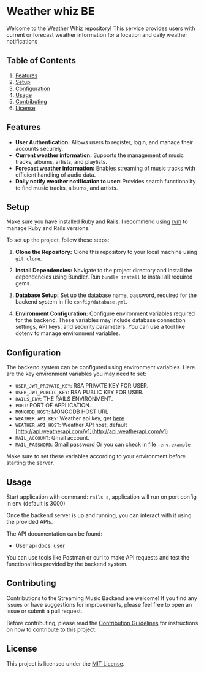 # Weather whiz BE

Welcome to the Weather Whiz repository! This service provides users with current or forecast weather information for a location and daily weather notifications

## Table of Contents

1. [Features](#features)
2. [Setup](#setup)
3. [Configuration](#configuration)
4. [Usage](#usage)
5. [Contributing](#contributing)
6. [License](#license)

## Features

- **User Authentication:** Allows users to register, login, and manage their accounts securely.
- **Current weather information:** Supports the management of music tracks, albums, artists, and playlists.
- **Forecast weather information:** Enables streaming of music tracks with efficient handling of audio data.
- **Daily notify weather notification to user:** Provides search functionality to find music tracks, albums, and artists.

## Setup

Make sure you have installed Ruby and Rails. I recommend using [rvm](https://github.com/rvm/rvm) to manage Ruby and Rails versions.

To set up the project, follow these steps:

1. **Clone the Repository:** Clone this repository to your local machine using `git clone`.

2. **Install Dependencies:** Navigate to the project directory and install the dependencies using Bundler. Run `bundle install` to install all required gems.

3. **Database Setup:** Set up the database name, password, required for the backend system in file `config/database.yml`.

4. **Environment Configuration:** Configure environment variables required for the backend. These variables may include database connection settings, API keys, and security parameters. You can use a tool like dotenv to manage environment variables.

## Configuration

The backend system can be configured using environment variables. Here are the key environment variables you may need to set:

- `USER_JWT_PRIVATE_KEY`: RSA PRIVATE KEY FOR USER.
- `USER_JWT_PUBLIC_KEY`: RSA PUBLIC KEY FOR USER.
- `RAILS_ENV`: THE RAILS ENVIRONMENT.
- `PORT`: PORT OF APPLICATION.
- `MONGODB_HOST`: MONGODB HOST URL
- `WEATHER_API_KEY`: Weather api key, get [here](https://www.weatherapi.com)
- `WEATHER_API_HOST`: Weather API host, default [http://api.weatherapi.com/v1](http://api.weatherapi.com/v1)
- `MAIL_ACCOUNT`: Gmail account.
- `MAIL_PASSWORD`: Gmail password
Or you can check in file `.env.example`

Make sure to set these variables according to your environment before starting the server.

## Usage
Start application with command: `rails s`, application will run on port config in env (default is 3000)

Once the backend server is up and running, you can interact with it using the provided APIs. 

The API documentation can be found:
- User api docs: [user](http://localhost:3000/user-api-docs)

You can use tools like Postman or curl to make API requests and test the functionalities provided by the backend system.

## Contributing

Contributions to the Streaming Music Backend are welcome! If you find any issues or have suggestions for improvements, please feel free to open an issue or submit a pull request.

Before contributing, please read the [Contribution Guidelines](CONTRIBUTING.md) for instructions on how to contribute to this project.

## License

This project is licensed under the [MIT License](LICENSE).
